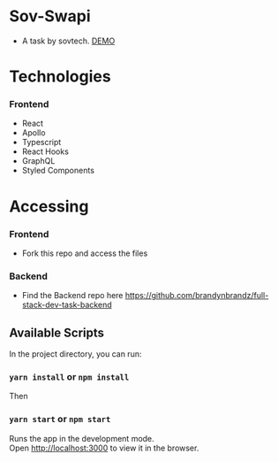 # Sov-Swapi

- A task by sovtech. [DEMO](https://2tfg2c.csb.app/)

# Technologies

### Frontend

- React
- Apollo
- Typescript
- React Hooks
- GraphQL
- Styled Components

# Accessing

### Frontend

- Fork this repo and access the files

### Backend

- Find the Backend repo here https://github.com/brandynbrandz/full-stack-dev-task-backend

## Available Scripts

In the project directory, you can run:

### `yarn install` or `npm install`

Then

### `yarn start` or `npm start`

Runs the app in the development mode.\
Open [http://localhost:3000](http://localhost:3000) to view it in the browser.
